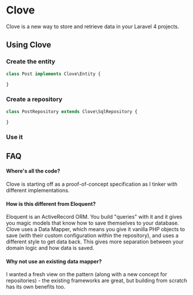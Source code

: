 # Clove

Clove is a new way to store and retrieve data in your Laravel 4 projects.

## Using Clove

### Create the entity

```php
class Post implements Clove\Entity {

}
```

### Create a repository

```php
class PostRepository extends Clove\SqlRepository {

}
```

### Use it


## FAQ

#### Where's all the code?
Clove is starting off as a proof-of-concept specification as I tinker with different implementations.

#### How is this different from Eloquent?
Eloquent is an ActiveRecord ORM. You build "queries" with it and it gives you magic models that know how to save themselves to your database. Clove uses a Data Mapper, which means you give it vanilla PHP objects to save (with their custom configuration within the repository), and uses a different style to get data back. This gives more separation between your domain logic and how data is saved.

#### Why not use an existing data mapper?
I wanted a fresh view on the pattern (along with a new concept for repositories) - the existing frameworks are great, but building from scratch has its own benefits too.
